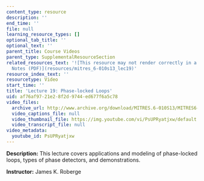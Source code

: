 ```yaml
---
content_type: resource
description: ''
end_time: ''
file: null
learning_resource_types: []
optional_tab_title: ''
optional_text: ''
parent_title: Course Videos
parent_type: SupplementalResourceSection
related_resources_text: '![This resource may not render correctly in a screen reader.](/images/inacessible.gif)[Lecture
  Notes (PDF)](resources/mitres_6-010s13_lec19)'
resource_index_text: ''
resourcetype: Video
start_time: ''
title: 'Lecture 19: Phase-locked Loops'
uid: af76af97-21e2-8f2d-9744-ed677f6a5c78
video_files:
  archive_url: http://www.archive.org/download/MITRES.6-010S13/MITRES6-010S13_lec19_300k.mp4
  video_captions_file: null
  video_thumbnail_file: https://img.youtube.com/vi/PsUPRyatjxw/default.jpg
  video_transcript_file: null
video_metadata:
  youtube_id: PsUPRyatjxw
---
```


**Description:** This lecture covers applications and modeling of phase-locked loops, types of phase detectors, and demonstrations.

**Instructor:** James K. Roberge